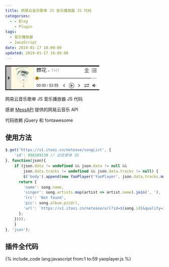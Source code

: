 ```yaml
---
title: 网易云音乐歌单 JS 音乐播放器 JS 代码
categories:
  - - Blog
    - Plugin
tags:
  - 音乐播放器
  - JavaScript
date: 2019-01-17 18:09:00
updated: 2019-01-17 18:09:00
---
```


![JS 音乐播放器截图](/gallery/yaoplayer-0.jpg)

网易云音乐歌单 JS 音乐播放器 JS 代码

感谢 [MessAPI](//github.com/messoer/mess-api-doc) 提供的网易云音乐 API

代码依赖 jQuery 和 fontawesome

<!-- more -->

## 使用方法

``` JavaScript
$.get('https://v1.itooi.cn/netease/songList', {
	'id': 998389130 // 此处歌单 ID
}, function(json){
	if (json.data != undefined && json.data != null &&
		json.data.tracks != undefined && json.data.tracks != null) {
		$('body').append(new YaoPlayer('YaoPlayer', json.data.tracks.map(song => {
      return {
        'name': song.name,
        'singer': song.artists.map(artist => artist.name).join(', '),
        'lrc': 'Not found',
        'pic': song.album.picUrl,
        'url': `https://v1.itooi.cn/netease/url?id=${song.id}&quality=128`
      };
    })));
	}
}, 'json');
```

## 插件全代码

{% include_code lang:javascript from:1 to:59 yaoplayer.js %}